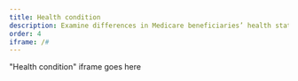 ```yaml
---
title: Health condition
description: Examine differences in Medicare beneficiaries’ health status and the prevalence of health conditions by year.
order: 4
iframe: /#
---
```


"Health condition" iframe goes here
